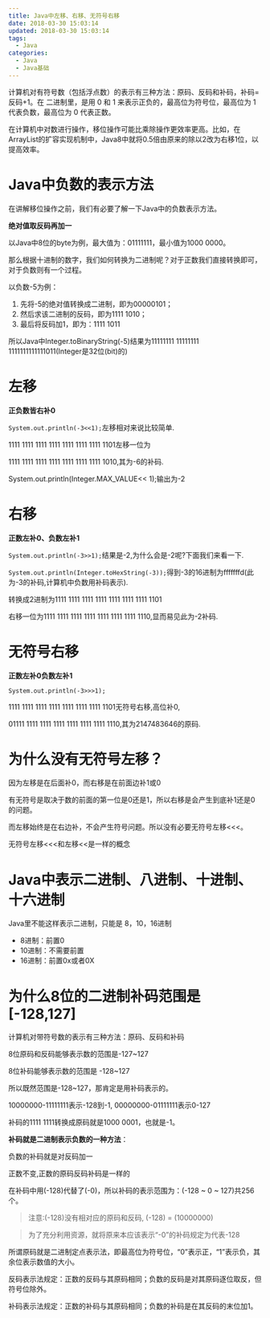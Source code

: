 ```yaml
---
title: Java中左移、右移、无符号右移
date: 2018-03-30 15:03:14
updated: 2018-03-30 15:03:14
tags:
  - Java
categories: 
  - Java
  - Java基础
---
```


计算机对有符号数（包括浮点数）的表示有三种方法：原码、反码和补码，补码=反码+1。在 二进制里，是用 0 和 1 来表示正负的，最高位为符号位，最高位为 1 代表负数，最高位为 0 代表正数。

在计算机中对数进行操作，移位操作可能比乘除操作更效率更高。比如，在ArrayList的扩容实现机制中，Java8中就将0.5倍由原来的除以2改为右移1位，以提高效率。

<!-- more -->

# Java中负数的表示方法
在讲解移位操作之前，我们有必要了解一下Java中的负数表示方法。

**绝对值取反码再加一**

以Java中8位的byte为例，最大值为：01111111，最小值为1000 0000。

那么根据十进制的数字，我们如何转换为二进制呢？对于正数我们直接转换即可，对于负数则有一个过程。

以负数-5为例：
1. 先将-5的绝对值转换成二进制，即为00000101；
2. 然后求该二进制的反码，即为1111 1010；
3. 最后将反码加1，即为：1111 1011

所以Java中Integer.toBinaryString(-5)结果为11111111 11111111 1111111111111011(Integer是32位(bit)的)

# 左移
**正负数皆右补0**

`System.out.println(-3<<1);`左移相对来说比较简单.

1111 1111 1111 1111 1111 1111 1111 1101左移一位为

1111 1111 1111 1111 1111 1111 1111 1010,其为-6的补码.

System.out.println(Integer.MAX_VALUE<< 1);输出为-2

# 右移
**正数左补0、负数左补1**

`System.out.println(-3>>1);`结果是-2,为什么会是-2呢?下面我们来看一下.

`System.out.println(Integer.toHexString(-3));`得到-3的16进制为fffffffd(此为-3的补码,计算机中负数用补码表示).

转换成2进制为1111 1111 1111 1111 1111 1111 1111 1101

右移一位为1111 1111 1111 1111 1111 1111 1111 1110,显而易见此为-2补码.

# 无符号右移
**正数左补0负数左补1**

`System.out.println(-3>>>1);`

1111 1111 1111 1111 1111 1111 1111 1101无符号右移,高位补0,

01111 1111 1111 1111 1111 1111 1111 1110,其为2147483646的原码.

# 为什么没有无符号左移？
因为左移是在后面补0，而右移是在前面边补1或0

有无符号是取决于数的前面的第一位是0还是1，所以右移是会产生到底补1还是0的问题。

而左移始终是在右边补，不会产生符号问题。所以没有必要无符号左移<<<。

无符号左移<<<和左移<<是一样的概念

# Java中表示二进制、八进制、十进制、十六进制
Java里不能这样表示二进制，只能是   8，10，16进制 
- 8进制：前置0
- 10进制：不需要前置
- 16进制：前置0x或者0X

# 为什么8位的二进制补码范围是[-128,127]
计算机对带符号数的表示有三种方法：原码、反码和补码

8位原码和反码能够表示数的范围是-127~127

8位补码能够表示数的范围是 -128~127

所以既然范围是-128~127，那肯定是用补码表示的。

10000000-11111111表示-128到-1,  00000000-01111111表示0-127

补码的1111 1111转换成原码就是1000 0001，也就是-1。

**补码就是二进制表示负数的一种方法**：

负数的补码就是对反码加一

正数不变,正数的原码反码补码是一样的

在补码中用(-128)代替了(-0)，所以补码的表示范围为：(-128 ~ 0 ~ 127)共256个。

> 注意:(-128)没有相对应的原码和反码, (-128) = (10000000)

> 为了充分利用资源，就将原来本应该表示“-0”的补码规定为代表-128

所谓原码就是二进制定点表示法，即最高位为符号位，“0”表示正，“1”表示负，其余位表示数值的大小。

反码表示法规定：正数的反码与其原码相同；负数的反码是对其原码逐位取反，但符号位除外。

补码表示法规定：正数的补码与其原码相同；负数的补码是在其反码的末位加1。
